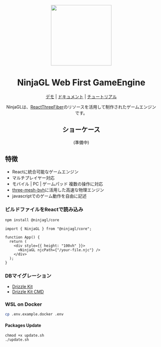 <div align="center">
<img src="https://github.com/foasho/NinjaGL/assets/57359515/e7d4f979-c2af-4f2b-8bf4-53a8e9696a43" width="200" />

# NinjaGL Web First GameEngine

[デモ](https://ninjagl.vercel.app) | [ドキュメント](https://ninjagl.vercel.app/docs) | [チュートリアル](https://ninjagl.vercel.app/docs/tutorial)

NinjaGLは、[ReactThreeFiber](https://github.com/pmndrs/react-three-fiber)のリソースを活用して制作されたゲームエンジンです。

## ショーケース

(準備中)

</div>

## 特徴

- Reactに統合可能なゲームエンジン
- マルチプレイヤー対応
- モバイル | PC | ゲームパッド 複数の操作に対応
- [three-mesh-bvh](https://github.com/gkjohnson/three-mesh-bvh)に活用した高速な物理エンジン
- javascriptでのゲーム動作を自由に記述

### ビルドファイルをReactで読み込み

```bash
npm install @ninjagl/core
```

```tsx
import { NinjaGL } from "@ninjagl/core";

function App() {
  return (
    <div style={{ height: "100vh" }}>
      <NinjaGL njcPath={"/your-file.njc"} />
    </div>
  );
}
```

### DBマイグレーション

- [Drizzle Kit](https://orm.drizzle.team/kit-docs/overview)
- [Drizzle Kit CMD](https://orm.drizzle.team/kit-docs/commands)

### WSL on Docker

```bash
cp .env.example.docker .env
```

#### Packages Update

```
chmod +x update.sh
./update.sh
```
